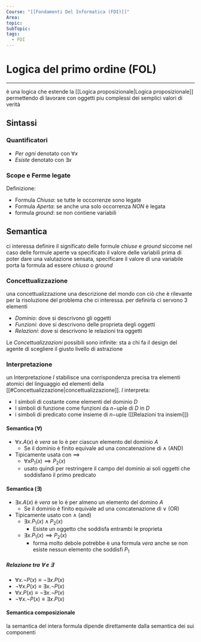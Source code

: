 ```yaml
---
Course: "[[Fondamenti Del Informatica (FDI)]]"
Area: 
topic: 
SubTopic: 
tags:
  - FDI
---
```


# Logica del primo ordine (FOL)
---
è una logica che estende la [[Logica proposizionale|Logica proposizionale]] permettendo di lavorare con oggetti piu complessi dei semplici valori di verità  

## Sintassi

### Quantificatori
- _Per ogni_ denotato con $\forall x$
- _Esiste_ denotato con $\exists x$ 


### Scope e Ferme legate

Definizione:
- Formula _Chiusa_: se tutte le occorrenze sono legate
- Formula  _Aperta_: se anche una solo occorrenza _NON_ è legata
- formula _ground_: se non contiene variabili 







## Semantica
ci interessa definire il significato delle formule _chiuse_ e _ground_ siccome nel caso delle formule aperte va specificato il valore delle variabili prima di poter dare una valutazione sensata, specificare il valore di una variabile porta la formula ad essere _chiusa_ o _ground_

### Concettualizzazione
una concettualizzazione una descrizione del mondo con ciò che è rilevante per la risoluzione del problema che ci interessa. per definirla ci servono 3 elementi 
- _Dominio_:  dove si descrivono gli oggetti 
- _Funzioni_: dove si descrivono delle proprieta degli oggetti
- _Relazioni_: dove si descrivono le relazioni tra oggetti

Le _Concettualizzazioni_ possibili sono infinite: sta a chi fa il design del agente di scegliere il giusto livello di astrazione 

### Interpretazione
un Interpretazione $I$ stabilisce una corrispondenza precisa tra elementi atomici del linguaggio ed elementi della [[#Concettualizzazione|concettualizzazione]].
$I$ interpreta:
- I simboli di costante come elementi del dominio $D$
- I simboli di funzione come funzioni da $n-$uple di $D$ in $D$
- i simboli di predicato come insieme di $n-$uple ([[Relazioni tra insiemi]])

#### Semantica ($\forall$)
- $\forall x.A(x)$ è _vera_ se lo è per ciascun elemento del dominio $A$
	- Se il dominio  è finito equivale ad una concatenazione di $\land$ (AND)
- Tipicamente usata con $\implies$
	- $\forall x P_1(x) \implies P_2(x)$
	- usato quindi per restringere il campo del dominio ai soli oggetti che soddisfano il primo predicato
	
#### Semantica ($\exists$)
- $\exists x.A(x)$ è _vera_ se lo è per almeno un elemento del domino $A$
	- Se il dominio è finito equivale ad una concatenazione di $\lor$ (OR)
- Tipicamente usato con $\land$ (and)
	- $\exists x . P_1(x) \land P_2(x)$
		- Esiste un oggetto che soddisfa entrambi le proprieta
	- $\exists x . P_1(x) \implies P_2(x)$
		- forma molto debole potrebbe è una formula _vera_ anche se non esiste nessun elemento che soddisfi $P_1$ 

##### Relazione tra $\forall$ e $\exists$
- $\forall x. \lnot P(x) \equiv \lnot \exists x . P(x)$
- $\lnot \forall x. P(x) \equiv \exists x . \lnot P(x)$
- $\forall x. P(x) \equiv \lnot \exists x . \lnot P(x)$
- $\lnot \forall x. \lnot P(x) \equiv \exists x . P(x)$


#### Semantica composizionale
la semantica del intera formula dipende direttamente dalla semantica dei sui componenti 